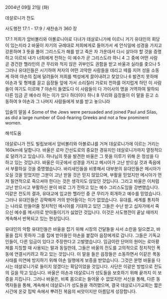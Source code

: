 2004년 09월 21일 (화)

데살로니가 전도



사도행전 17:1 - 17:9 / 새찬송가 360 장


17:1 저희가 암비볼리와 아볼로니아로 다녀가 데살로니가에 이르니 거기 유대인의 회당이 있는지라 2 바울이 자기의 규례대로 저희에게로 들어가서 세 안식일에 성경을 가지고 강론하며 3 뜻을 풀어 그리스도가 해를 받고 죽은 자 가운데서 다시 살아야 할 것을 증명하고 이르되 내가 너희에게 전하는 이 예수가 곧 그리스도라 하니 4 그 중에 어떤 사람 곧 경건한 헬라인의 큰 무리와 적지 않은 귀부인도 권함을 받고 바울과 실라를 좇으나 5 그러나 유대인들은 시기하여 저자의 어떤 괴악한 사람들을 데리고 떼를 지어 성을 소동케 하여 야손의 집에 달려들어 저희를 백성에게 끌어내려고 찾았으나 6 발견치 못하매 야손과 및 형제를 끌고 읍장들 앞에 가서 소리질러 가로되 천하를 어지럽게 하던 이 사람들이 여기도 이르매 7 야손이 들였도다 이 사람들이 다 가이사의 명을 거역하여 말하되 다른 임금 곧 예수라 하는 이가 있다 하더이다 하니 8 무리와 읍장들이 이 말을 듣고 소동하여 9 야손과 그 나머지 사람들에게 보를 받고 놓으니라

입술의 말씀
4 Some of the Jews were persuaded and joined Paul and Silas, as did a large number of God-fearing Greeks and not a few prominent women.

해석도움





데살로니가 전도
빌립보에서 암비볼리와 아볼로냐를 거쳐 데살로니가에 이르는 거리는 160km에 달합니다. 바울은 로마 간선도로의 중요한 경유지인 데살로니가까지 열정적으로 달려가고 있습니다. 하나님의 뜻을 발견한 바울은 그 뜻을 이루기 위해 온 정성을 다하고 있는 것입니다. 바울은 이곳에서 성경을 가지고 메시아가 고난 받으실 것과 죽음에서 부활하실 것을 증명했습니다. 바리새인들을 비롯해서 대부분의 유대인들은 메시아가 오실 것을 믿었지만 그분이 고난 받을 것은 믿지 않았으며, 부활을 믿었지만 메시아가 먼저 필연적으로 죽으셔야 한다는 것은 생각지도 않았던 것입니다. 그리고 바울은 이처럼 고난 받으시고 부활하신 분이 바로 그가 전하고 있는 예수 그리스도임을 강변했습니다. 이같은 전도의 결과, 유대교에 입교한 헬라인 중 큰 무리가 회개하고 예수를 믿었습니다. 그러나 유대인들은 강퍅해져 거의 받아들이는 이가 없었습니다. 유대를, 세계를 통치하는 나라로 만들어줄 정치적인 메시아를 기대하고 있던 그들은 수난 받고 십자가에서 죽으신 예수를 메시아로 받아들이기가 싫었던 것입니다. 이것은 사도행전이 끝날 때까지 계속해서 반복되고 있는 현상입니다.

유대인의 악함
유대인들은 바울을 잡기 위해 시장의 건달들을 사서 소란을 일으켰고, 바울을 잡지 못하자 그를 집에 받아들인 야손을 붙잡아 읍장에게로 갑니다. 그들은 기독교인들이, 다른 임금이 있다고 주장한다고 고발했습니다. 임금이란 단어의 원어는 로마황제를 지칭할 때 사용되는 말과 동일한데, 그들은 바울의 전도를 고의적으로 정치적인 폭동에 연결시키려고 하고 있는 것입니다. 이 말을 들은 읍장들은 소동하면서 이같은 폭동사태를 미연에 방지하기 위해 야손 일행에게 보증을 받았습니다. 그것은 분명 바울을 다시는 데살로니가로 들이지 않겠다는 확답이었을 것입니다. 사단은 이같은 방법으로 전도의 길을 막고 있습니다. 바울은 야손과 데살로니가 성도들을 보호하기 위해 끝까지 이 보증을 지킵니다. 그러나 바울은, 비록 몸으로는 들어올 수 없었지만 서신을 통해, 다른 동역자들을 통해, 계속해서 데살로니가 성도들을 격려했으며, 결국 데살로니가교회는 짧은 시간에 온갖 핍박 속에서 뿌려진 복음의 씨앗이지만 아름답게 성장합니다.